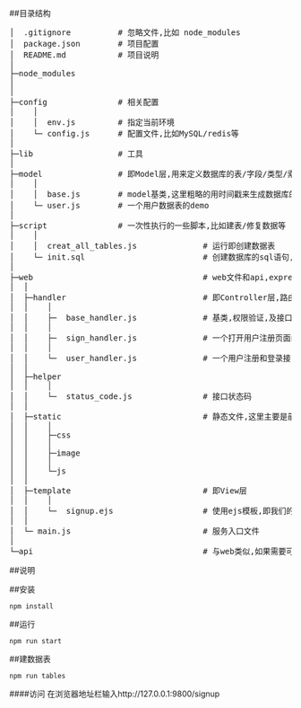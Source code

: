 ##目录结构
<pre>
│  .gitignore          # 忽略文件,比如 node_modules
│  package.json        # 项目配置
│  README.md           # 项目说明
│
├─node_modules
│
│
├─config               # 相关配置
│    │
│    │  env.js         # 指定当前环境
│    └─ config.js      # 配置文件,比如MySQL/redis等
│
├─lib                  # 工具
│
├─model                # 即Model层,用来定义数据库的表/字段/类型/索引
│    │
│    │  base.js        # model基类,这里粗略的用时间戳来生成数据库的id字段
│    └─ user.js        # 一个用户数据表的demo
│
├─script               # 一次性执行的一些脚本,比如建表/修复数据等
│    │
│    │  creat_all_tables.js              # 运行即创建数据表
│    └─ init.sql                         # 创建数据库的sql语句,可用mysql指令执行
│
├─web                                    # web文件和api,express入口文件等
│  │
│  ├─handler                             # 即Controller层,路由
│  │    │
│  │    ├─  base_handler.js              # 基类,权限验证,及接口JSON返回和html返回的封装
│  │    │
│  │    ├─  sign_handler.js              # 一个打开用户注册页面的demo
│  │    │
│  │    └─  user_handler.js              # 一个用户注册和登录接口的demo
│  │
│  ├─helper
│  │    │
│  │    └─  status_code.js               # 接口状态码
│  │
│  ├─static                              # 静态文件,这里主要是前端用的,可根据自己的技术栈选型
│  │    │
│  │    ├─css
│  │    │
│  │    ├─image
│  │    │
│  │    └─js
│  │
│  ├─template                            # 即View层
│  │    │
│  │    └─  signup.ejs                   # 使用ejs模板,即我们的后端需要渲染的html,如果是SPA应用,则一般不需要这个
│  │
│  └─ main.js                            # 服务入口文件
│
└─api                                    # 与web类似,如果需要可以将API单独从web分离,比如SPA
</pre>


##说明


##安装
```
npm install
```

##运行
```
npm run start
```

##建数据表
```
npm run tables
```

####访问
在浏览器地址栏输入http://127.0.0.1:9800/signup
